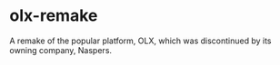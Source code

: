 # olx-remake
A remake of the popular platform, OLX, which was discontinued by its owning company, Naspers. 
